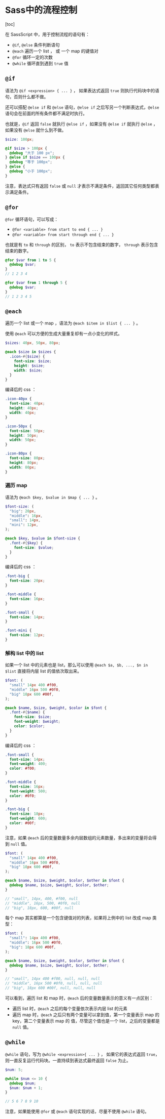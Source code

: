 # Sass中的流程控制

[toc]

在 SassScript 中，用于控制流程的语句有：

- `@if`, `@else` 条件判断语句
- `@each` 遍历一个 list ， 或 一个 map 的键值对
- `@for` 循环一定的次数
- `@while` 循环直到遇到 `true` 值

## `@if`

语法为 `@if <expression> { ... }` ， 如果表达式返回 `true` 则执行代码块中的语句，否则什么都不做。

还可以搭配 `@else if` 和 `@else` 语句，`@else if` 之后写另一个判断表达式，`@else` 语句会在前面的所有条件都不满足时执行。

也就是，`@if` 返回 `false` 就执行 `@else if` ，如果没有 `@else if` 就执行 `@else` ， 如果没有 `@else` 就什么到不做。

```scss
$size: 100px;

@if $size > 100px {
  @debug "大于 100 px";
} @else if $size == 100px {
  @debug "等于 100px";
} @else {
  @debug "小于 100px";
}
```

注意，表达式只有返回 `false` 或 `null` 才表示不满足条件，返回其它任何类型都表示满足条件。

## `@for`

`@for` 循环语句，可以写成：

- `@for <variable> from start to end { ... }`
- `@for <variable> from start through end { ... }`

也就是有 `to` 和 `through` 的区别， `to` 表示不包含结束的数字， `through` 表示包含结束的数字。

```scss
@for $var from 1 to 5 {
  @debug $var;
}
// 1 2 3 4

@for $var from 1 through 5 {
  @debug $var;
}
// 1 2 3 4 5
```

## `@each`

遍历一个 list 或一个 map ，语法为 `@each $item in $list { ... }` 。

使用 `@each` 可以方便的生成大量重复却有一点小变化的样式。

```scss
$sizes: 40px, 50px, 80px;

@each $size in $sizes {
  .icon-#{$size} {
    font-size: $size;
    height: $size;
    width: $size;
  }
}
```

编译后的 css ：

```css
.icon-40px {
  font-size: 40px;
  height: 40px;
  width: 40px;
}

.icon-50px {
  font-size: 50px;
  height: 50px;
  width: 50px;
}

.icon-80px {
  font-size: 80px;
  height: 80px;
  width: 80px;
}
```

### 遍历 map

语法为 `@each $key, $value in $map { ... }` 。

```scss
$font-size: (
  "big": 20px,
  "middle": 16px,
  "small": 14px,
  "mini": 12px,
);

@each $key, $value in $font-size {
  .font-#{$key} {
    font-size: $value;
  }
}
```

编译后的 css ：

```css
.font-big {
  font-size: 20px;
}

.font-middle {
  font-size: 16px;
}

.font-small {
  font-size: 14px;
}

.font-mini {
  font-size: 12px;
}
```

### 解构 list 中的 list

如果一个 list 中的元素也是 list，那么可以使用 `@each $a, $b, ..., $n in $list` 直接将内层 list 的值依次取出来。

```scss
$font: (
  "small" 14px 400 #f00,
  "middle" 16px 500 #0f0,
  "big" 18px 600 #00f,
);

@each $name, $size, $weight, $color in $font {
  .font-#{$name} {
    font-size: $size;
    font-weight: $weight;
    color: $color;
  }
}
```

编译后的 css ：

```css
.font-small {
  font-size: 14px;
  font-weight: 400;
  color: #f00;
}

.font-middle {
  font-size: 16px;
  font-weight: 500;
  color: #0f0;
}

.font-big {
  font-size: 18px;
  font-weight: 600;
  color: #00f;
}
```

注意，如果 `@each` 后的变量数量多余内层数组的元素数量，多出来的变量将会得到 `null` 值。

```scss
$font: (
  "small" 14px 400 #f00,
  "middle" 16px 500 #0f0,
  "big" 18px 600 #00f,
);

@each $name, $size, $weight, $color, $other in $font {
  @debug $name, $size, $weight, $color, $other;
}

// "small", 14px, 400, #f00, null
// "middle", 16px, 500, #0f0, null
// "big", 18px, 600, #00f, null
```

每个 map 其实都算是一个包含键值对的列表，如果将上例中的 list 改成 map 类型：

```scss
$font: (
  "small": 14px 400 #f00,
  "middle": 16px 500 #0f0,
  "big": 18px 600 #00f,
);

@each $name, $size, $weight, $color, $other in $font {
  @debug $name, $size, $weight, $color, $other;
}

// "small", 14px 400 #f00, null, null, null
// "middle", 16px 500 #0f0, null, null, null
// "big", 18px 600 #00f, null, null, null
```

可以看到，遍历 list 和 map 时，`@each` 后的变量数量表示的意义有一点区别：

- 遍历 list 时，`@each` 之后的每个变量依次表示内层 list 的元素
- 遍历 map 时，`@each` 之后只有两个变量可以拿到值，第一个变量表示 map 的 key，第二个变量表示 map 的 值，尽管这个值也是一个 list，之后的变量都是 `null` 值。

## `@while`

`@while` 语句，写为 `@while <expression>{ ... }` ， 如果它的表达式返回 `true`，则一直反复运行代码块。一直持续到表达式最终返回 `false` 为止。

```scss
$num: 5;

@while $num <= 10 {
  @debug $num;
  $num: $num + 1;
}

// 5 6 7 8 9 10
```

注意，如果能使用 `@for` 或 `@each` 语句实现的话，尽量不使用 `@while` 语句。
